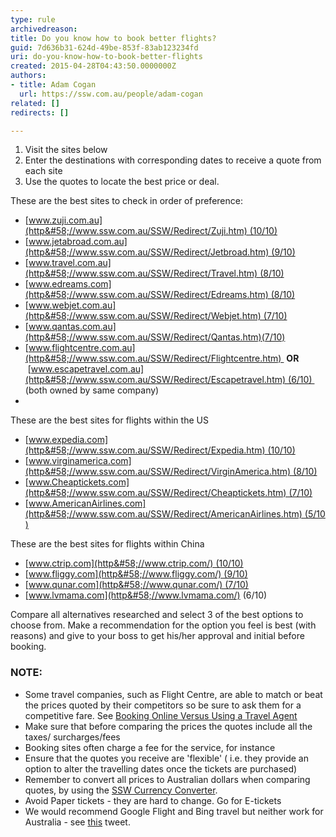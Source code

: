 ```yaml
---
type: rule
archivedreason: 
title: Do you know how to book better flights?
guid: 7d636b31-624d-49be-853f-83ab123234fd
uri: do-you-know-how-to-book-better-flights
created: 2015-04-28T04:43:50.0000000Z
authors:
- title: Adam Cogan
  url: https://ssw.com.au/people/adam-cogan
related: []
redirects: []

---
```


1. Visit the sites below
2. Enter the destinations with corresponding dates to receive a quote from each site
3. Use the quotes to locate the best price or deal.


<!--endintro-->



These are the best sites to check in order of preference:

* [www.zuji.com.au](http&#58;//www.ssw.com.au/SSW/Redirect/Zuji.htm) (10/10)
* [www.jetabroad.com.au](http&#58;//www.ssw.com.au/SSW/Redirect/Jetbroad.htm) (9/10)
* [www.travel.com.au](http&#58;//www.ssw.com.au/SSW/Redirect/Travel.htm) (8/10)
* [www.edreams.com](http&#58;//www.ssw.com.au/SSW/Redirect/Edreams.htm) (8/10)
* [www.webjet.com.au](http&#58;//www.ssw.com.au/SSW/Redirect/Webjet.htm) (7/10)
* [www.qantas.com.au](http&#58;//www.ssw.com.au/SSW/Redirect/Qantas.htm)(7/10)
* [www.flightcentre.com.au](http&#58;//www.ssw.com.au/SSW/Redirect/Flightcentre.htm)  **OR**  [www.escapetravel.com.au](http&#58;//www.ssw.com.au/SSW/Redirect/Escapetravel.htm) (6/10) 
(both owned by same company)
* 


These are the best sites for flights within the US

* [www.expedia.com](http&#58;//www.ssw.com.au/SSW/Redirect/Expedia.htm) (10/10)
* [www.virginamerica.com](http&#58;//www.ssw.com.au/SSW/Redirect/VirginAmerica.htm) (8/10)
* [www.Cheaptickets.com](http&#58;//www.ssw.com.au/SSW/Redirect/Cheaptickets.htm) (7/10)
* [www.AmericanAirlines.com](http&#58;//www.ssw.com.au/SSW/Redirect/AmericanAirlines.htm) (5/10)








These are the best sites for flights within China

* [www.ctrip.com](http&#58;//www.ctrip.com/) (10/10)
* [www.fliggy.com](http&#58;//www.fliggy.com/) (9/10)
* [www.qunar.com](http&#58;//www.qunar.com/) (7/10)
* [www.lvmama.com](http&#58;//www.lvmama.com/) (6/10)




Compare all alternatives researched and select 3 of the best options to choose from. Make a recommendation for the option you feel is best (with reasons) and give to your boss to get his/her approval and initial before booking.

### NOTE:


* Some travel companies, such as Flight Centre, are able to match or beat the prices quoted by their competitors so be sure to ask them for a competitive fare. See [Booking Online Versus Using a Travel Agent](http&#58;//aussietraveladvice.com/travel-advice-travel-tips/booking-a-holiday-online-versus-travel-agent/)
* Make sure that before comparing the prices the quotes include all the taxes/ surcharges/fees
* Booking sites often charge a fee for the service, for instance
* Ensure that the quotes you receive are 'flexible' ( i.e. they provide an option to alter the travelling dates once the tickets are purchased)
* Remember to convert all prices to Australian dollars when comparing quotes, by using the [SSW Currency Converter](http&#58;//www.ssw.com.au/ssw/Shop/OtherCurrency.asp).
* Avoid Paper tickets - they are hard to change. Go for E-tickets
* We would recommend Google Flight and Bing travel but neither work for Australia - see [this](https&#58;//twitter.com/AdamCogan/status/413225774192537600) tweet.
